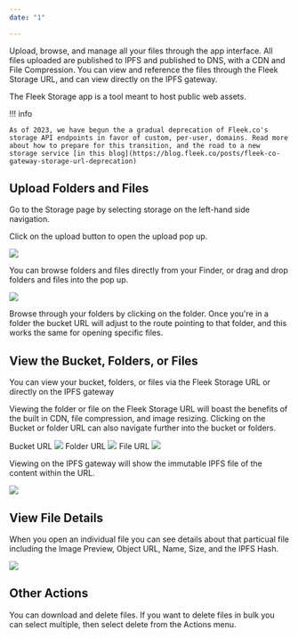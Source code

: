 ```yaml
---
date: "1"

---
```

Upload, browse, and manage all your files through the app interface. All files uploaded are published to IPFS and published to DNS, with a CDN and File Compression. You can view and reference the files through the Fleek Storage URL, and can view directly on the IPFS gateway.

The Fleek Storage app is a tool meant to host public web assets.

!!! info

    As of 2023, we have begun the a gradual deprecation of Fleek.co's storage API endpoints in favor of custom, per-user, domains. Read more about how to prepare for this transition, and the road to a new storage service [in this blog](https://blog.fleek.co/posts/fleek-co-gateway-storage-url-deprecation)

## Upload Folders and Files

Go to the Storage page by selecting storage on the left-hand side navigation.

Click on the upload button to open the upload pop up. 

![](imgs/upload-button.png)

You can browse folders and files directly from your Finder, or drag and drop folders and files into the pop up.

![](imgs/upload-folder-file-modal.png)

Browse through your folders by clicking on the folder. Once you're in a folder the bucket URL will adjust to the route pointing to that folder, and this works the same for opening specific files.

## View the Bucket, Folders, or Files

You can view your bucket, folders, or files via the Fleek Storage URL or directly on the IPFS gateway

Viewing the folder or file on the Fleek Storage URL will boast the benefits of the built in CDN, file compression, and image resizing. Clicking on the Bucket or folder URL can also navigate further into the bucket or folders.

Bucket URL 
![](imgs/fleek-bucket-url.png)
Folder URL
![](imgs/fleek-folder-url.png)
File URL
![](imgs/fleek-file-url.png)

Viewing on the IPFS gateway will show the immutable IPFS file of the content within the URL.

![](imgs/file-verify-ipfs.png) 

## View File Details

When you open an individual file you can see details about that particual file including the Image Preview, Object URL, Name, Size, and the IPFS Hash.

![](imgs/file-specific-page.png)

## Other Actions

You can download and delete files. If you want to delete files in bulk you can select multiple, then select delete from the Actions menu.
